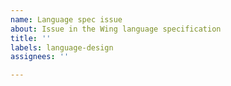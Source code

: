 ```yaml
---
name: Language spec issue
about: Issue in the Wing language specification
title: ''
labels: language-design
assignees: ''

---
```

